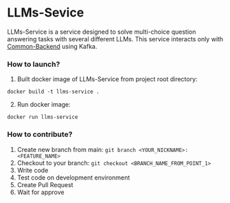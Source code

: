 # LLMs-Sevice
LLMs-Service is a service designed to solve multi-choice question answering tasks with several different LLMs. This service interacts only with [Common-Backend](https://github.com/LLM-Tests-Checker/Common-Backend/) using Kafka.

### How to launch?

1. Built docker image of LLMs-Service from project root directory:
```shell
docker build -t llms-service .
```

2. Run docker image:
```shell
docker run llms-service
```

### How to contribute?
1. Create new branch from main: `git branch <YOUR_NICKNAME>:<FEATURE_NAME>`
2. Checkout to your branch: `git checkout <BRANCH_NAME_FROM_POINT_1>`
3. Write code
4. Test code on development environment
5. Create Pull Request
6. Wait for approve
